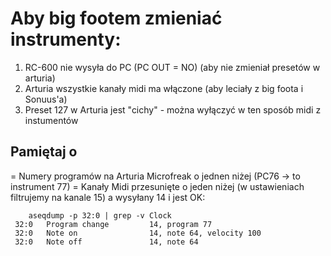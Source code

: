 # Aby big footem zmieniać instrumenty:
1. RC-600 nie wysyła do PC (PC OUT = NO) (aby nie zmieniał presetów w arturia)
2. Arturia wszystkie kanały midi ma włączone (aby leciały z big foota i Sonuus'a)
3. Preset 127 w Arturia jest "cichy" - można wyłączyć w ten sposób midi z instumentów 

## Pamiętaj o  
= Numery programów na Arturia Microfreak o jednen niżej (PC76 -> to instrument 77)
= Kanały Midi przesunięte o jeden niżej (w ustawieniach filtrujemy na kanale 15) a wysyłany 14 i jest OK:
```
    aseqdump -p 32:0 | grep -v Clock
 32:0   Program change         14, program 77
 32:0   Note on                14, note 64, velocity 100
 32:0   Note off               14, note 64
 ```

 